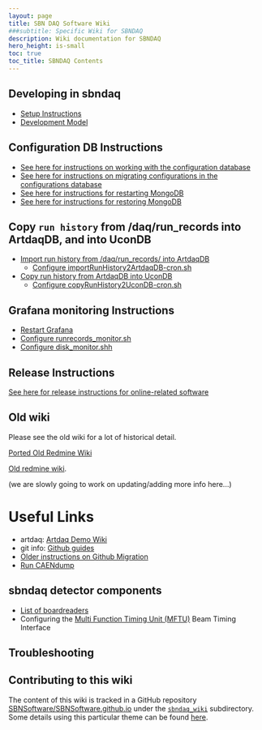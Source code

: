 ```yaml
---
layout: page
title: SBN DAQ Software Wiki
###subtitle: Specific Wiki for SBNDAQ
description: Wiki documentation for SBNDAQ
hero_height: is-small
toc: true
toc_title: SBNDAQ Contents
---
```




Developing in sbndaq
----------------------------------------------

* [Setup Instructions](Installation)
* [Development Model](DevModel)


Configuration DB Instructions
----------------------------------------------
* [See here for instructions on working with the configuration database](ConfigDB)
* [See here for instructions on migrating configurations in the configurations database](MigrateConfigs)
* [See here for instructions for restarting MongoDB](https://cdcvs.fnal.gov/redmine/projects/sbndaq/wiki/Mongodb_Instructions)
* [See here for instructions for restoring MongoDB](https://github.com/SBNSoftware/artdaqdatabase)

Copy ```run history``` from /daq/run_records into ArtdaqDB, and into UconDB
----------------------------------------------
* [Import run history from /daq/run_records/ into ArtdaqDB](ImportRunHistory2ArtdaqDB)
  * [Configure importRunHistory2ArtdaqDB-cron.sh](ImportRunHistory2ArtdaqDB_cron)
* [Copy run history from ArtdaqDB into UconDB](CopyRunHistory2UconDB)
  * [Configure copyRunHistory2UconDB-cron.sh](CopyRunHistory2UconDB_cron)

Grafana monitoring Instructions
----------------------------------------------
* [Restart Grafana](RestartGrafana)
* [Configure runrecords_monitor.sh](RunRecordsMonitor)
* [Configure disk_monitor.shh](DiskMonitor)


Release Instructions
----------------------------------------------
[See here for release instructions for online-related software](ReleaseInstructions)


Old wiki
----------------------------------------------
Please
see the old wiki for a lot of historical detail.

[Ported Old Redmine Wiki](../sbndaq_oldwiki/Wiki)

[Old redmine wiki](https://cdcvs.fnal.gov/redmine/projects/sbndaq/wiki).

(we are slowly going to work on updating/adding more info here...)


# Useful Links
* artdaq: [Artdaq Demo Wiki](https://cdcvs.fnal.gov/redmine/projects/artdaq-demo/wiki)
* git info: [Github guides](https://guides.github.com/)
* [Older instructions on Github Migration](GithubMigration.md)
* [Run CAENdump](CAENdump_setup.md)

sbndaq detector components
----------------------------------------------
* [List of boardreaders](Boardreaders.md)
* Configuring the [Multi Function Timing Unit (MFTU)](ACnet/MFTU.md) Beam Timing Interface

Troubleshooting
----------------------------------------------



Contributing to this wiki
----------------------------------------------


The content of this wiki is tracked in a GitHub repository [SBNSoftware/SBNSoftware.github.io](https://github.com/SBNSoftware/SBNSoftware.github.io)
under the
[`sbndaq_wiki`](https://github.com/SBNSoftware/SBNSoftware.github.io/tree/master/sbndaq_wiki)
subdirectory. Some details using this particular theme can be found [here](https://github.com/chrisrhymes/bulma-clean-theme).
